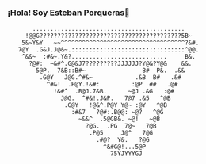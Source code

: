 ### ¡Hola! Soy Esteban Porqueras👋
           ...........................................      
         !@@G????????????????????????????????????????5B~    
        5&~Y&Y   ~~^^^^^^^^^^^^^^^^^^^^^^^^^^^^^^^^^^^?&#.  
       7@Y  .G&J.J@&~.::::::::::::::::::::::::::::::::^@@.  
        ^&&~  :#&~.Y&?...........................     B&.   
          ?@#:  ~&#^.G@&J7?????????JJJJJJ?Y@&?Y@&    &&.    
            5@P.  7&B::B#~                B#  P&.  .&&      
             .G@Y   J@G.^#&~            .&B  B#   .&#       
               ^#&!  .P@Y.!&#:         :@P  ##   .@#        
                 !&#^  .B@J.7&B.      ~@J .&G   :@#         
                   J@G.  ^#&!.J&P.   7@7 .&5   ^@B          
                    .G@Y   !@&^.P@Y Y@~ :@Y   ^@B           
                      :#&7   ?@#:.B@@: ~@?   ^@G            
                        ~&&^  .5@GB&. ~@!   ~@B             
                          ?@G.  .PG  7@~   7@B              
                           .P@5     J@^   7@G               
                             .#@?  Y&.   ?@G                
                               ^&#G@!...5@P                 
                                 75YJYYYGJ                                                 
                                                                                                    
                                                                                                    
                                                                                                    
                                                                                                    
                                                                                                                                                                                                                                     
<!--
**16kram/16kram** is a ✨ _special_ ✨ repository because its `README.md` (this file) appears on your GitHub profile.

Here are some ideas to get you started:

- 🔭 I’m currently working on ...
- 🌱 I’m currently learning ...
- 👯 I’m looking to collaborate on ...
- 🤔 I’m looking for help with ...
- 💬 Ask me about ...
- 📫 How to reach me: ...
- 😄 Pronouns: ...
- ⚡ Fun fact: ...
-->
